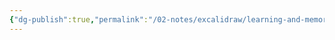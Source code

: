 ```yaml
---
{"dg-publish":true,"permalink":"/02-notes/excalidraw/learning-and-memory-excalidraw/","tags":["Notes/VisualNotes"],"created":"2023-11-10T22:18:59.000-04:00","updated":"2024-05-02T14:51:59.345-03:00"}
---
```

<style> .container {font-family: sans-serif; text-align: center;} .button-wrapper button {z-index: 1;height: 40px; width: 100px; margin: 10px;padding: 5px;} .excalidraw .App-menu_top .buttonList { display: flex;} .excalidraw-wrapper { height: 800px; margin: 50px; position: relative;} :root[dir="ltr"] .excalidraw .layer-ui__wrapper .zen-mode-transition.App-menu_bottom--transition-left {transform: none;} </style><script src="https://cdn.jsdelivr.net/npm/react@17/umd/react.production.min.js"></script><script src="https://cdn.jsdelivr.net/npm/react-dom@17/umd/react-dom.production.min.js"></script><script type="text/javascript" src="https://cdn.jsdelivr.net/npm/@excalidraw/excalidraw@0/dist/excalidraw.production.min.js"></script><div id="Learning_and_Memoryexcalidraw.md"></div><script>(function(){const InitialData={"type":"excalidraw","version":2,"source":"https://github.com/zsviczian/obsidian-excalidraw-plugin/releases/tag/1.9.28","elements":[{"id":"PfEVVWJ1","type":"text","x":-480.53802961928193,"y":413.96631289740856,"width":245.135986328125,"height":14.562239209878351,"angle":0,"strokeColor":"#1e1e1e","backgroundColor":"transparent","fillStyle":"solid","strokeWidth":2,"strokeStyle":"solid","roughness":1,"opacity":100,"groupIds":["pNE7RBWx1ec6zOa1khiNF"],"frameId":null,"roundness":null,"seed":246152066,"version":409,"versionNonce":1268669442,"isDeleted":false,"boundElements":null,"updated":1699672375166,"link":null,"locked":false,"text":"Marshik, T; 2022 Learning How To Learn","rawText":"Marshik, T; 2022 Learning How To Learn","fontSize":11.649791367902681,"fontFamily":1,"textAlign":"left","verticalAlign":"top","baseline":10,"containerId":null,"originalText":"Marshik, T; 2022 Learning How To Learn","lineHeight":1.25},{"id":"ocOU0Neg","type":"text","x":-480.53802961928193,"y":335.7992241201814,"width":985.5360717773438,"height":45,"angle":0,"strokeColor":"#1e1e1e","backgroundColor":"#ffc9c9","fillStyle":"cross-hatch","strokeWidth":4,"strokeStyle":"solid","roughness":2,"opacity":100,"groupIds":["pNE7RBWx1ec6zOa1khiNF"],"frameId":null,"roundness":null,"seed":792825310,"version":308,"versionNonce":151444766,"isDeleted":false,"boundElements":null,"updated":1699672375166,"link":null,"locked":false,"text":"# Encoding Strategies From Shallow to Deep processing","rawText":"# Encoding Strategies From Shallow to Deep processing","fontSize":36,"fontFamily":1,"textAlign":"center","verticalAlign":"top","baseline":31,"containerId":null,"originalText":"# Encoding Strategies From Shallow to Deep processing","lineHeight":1.25},{"id":"wnUghrYwNgiKzT_CVpCCb","type":"line","x":-476.55902248693053,"y":686.0829394981101,"width":1142.655947111246,"height":309.4351659477291,"angle":0,"strokeColor":"transparent","backgroundColor":"#ffe1dd","fillStyle":"cross-hatch","strokeWidth":4,"strokeStyle":"solid","roughness":2,"opacity":100,"groupIds":["WM_ob6qeWqN7xvY4K5qAE","QLg75odMA2U55oNGUWm7k","U3PyTMddpOg0h3NPgTN3v","pNE7RBWx1ec6zOa1khiNF"],"frameId":null,"roundness":null,"seed":132328542,"version":981,"versionNonce":355961794,"isDeleted":false,"boundElements":null,"updated":1699672375166,"link":null,"locked":false,"points":[[0,0],[-6.661338147750939e-16,2.8723873793565238],[1129.2077748149952,0.22844115013276678],[1142.655947111246,309.4351659477294],[0.913764600532069,43.41159941285299],[0,0]],"lastCommittedPoint":[2.2915534739674968,6.87466042190249],"startBinding":null,"endBinding":null,"startArrowhead":null,"endArrowhead":null},{"id":"Xc3aBaWd_vjNyKfEhzcYd","type":"arrow","x":-472.57417409684126,"y":685.3003810923717,"width":1120.4899626010642,"height":6.0079890756090615,"angle":0,"strokeColor":"#c2255c","backgroundColor":"#ffc9c9","fillStyle":"cross-hatch","strokeWidth":4,"strokeStyle":"solid","roughness":2,"opacity":100,"groupIds":["WM_ob6qeWqN7xvY4K5qAE","QLg75odMA2U55oNGUWm7k","U3PyTMddpOg0h3NPgTN3v","pNE7RBWx1ec6zOa1khiNF"],"frameId":null,"roundness":{"type":2},"seed":1565441986,"version":338,"versionNonce":615090526,"isDeleted":false,"boundElements":null,"updated":1699672375166,"link":null,"locked":false,"points":[[0,0],[1120.4899626010642,-6.0079890756090615]],"lastCommittedPoint":null,"startBinding":null,"endBinding":null,"startArrowhead":"arrow","endArrowhead":"arrow"},{"id":"vuKCjyz2","type":"text","x":-450.20735951637386,"y":776.7159929695886,"width":182.22405408062966,"height":131.61406803667407,"angle":0,"strokeColor":"#f08c00","backgroundColor":"#ffb8a4","fillStyle":"cross-hatch","strokeWidth":4,"strokeStyle":"solid","roughness":2,"opacity":100,"groupIds":["WM_ob6qeWqN7xvY4K5qAE","QLg75odMA2U55oNGUWm7k","U3PyTMddpOg0h3NPgTN3v","pNE7RBWx1ec6zOa1khiNF"],"frameId":null,"roundness":null,"seed":1093290142,"version":203,"versionNonce":2073346946,"isDeleted":false,"boundElements":[],"updated":1699672375166,"link":null,"locked":false,"text":"Shallow\nProcessing\nStrategies","rawText":"Shallow\nProcessing\nStrategies","fontSize":35.09708480977976,"fontFamily":1,"textAlign":"center","verticalAlign":"top","baseline":115.99999999999997,"containerId":null,"originalText":"Shallow\nProcessing\nStrategies","lineHeight":1.25},{"id":"VFWJtwmp","type":"text","x":492.9963863166437,"y":776.7159929695886,"width":182.22405408062966,"height":131.61406803667407,"angle":0,"strokeColor":"#f08c00","backgroundColor":"#ffb8a4","fillStyle":"cross-hatch","strokeWidth":4,"strokeStyle":"solid","roughness":2,"opacity":100,"groupIds":["WM_ob6qeWqN7xvY4K5qAE","QLg75odMA2U55oNGUWm7k","U3PyTMddpOg0h3NPgTN3v","pNE7RBWx1ec6zOa1khiNF"],"frameId":null,"roundness":null,"seed":436619870,"version":375,"versionNonce":1202498974,"isDeleted":false,"boundElements":null,"updated":1699672375166,"link":null,"locked":false,"text":"Deep\nProcessing\nStrategies","rawText":"Deep\nProcessing\nStrategies","fontSize":35.09708480977976,"fontFamily":1,"textAlign":"center","verticalAlign":"top","baseline":115.99999999999997,"containerId":null,"originalText":"Deep\nProcessing\nStrategies","lineHeight":1.25},{"id":"2zdUErqd","type":"text","x":-480.53802961928193,"y":950.8052628456555,"width":123.86000061035156,"height":25,"angle":0,"strokeColor":"#343a40","backgroundColor":"#ffe1dd","fillStyle":"cross-hatch","strokeWidth":4,"strokeStyle":"solid","roughness":2,"opacity":100,"groupIds":["QLg75odMA2U55oNGUWm7k","U3PyTMddpOg0h3NPgTN3v","pNE7RBWx1ec6zOa1khiNF"],"frameId":null,"roundness":null,"seed":1157733918,"version":125,"versionNonce":1492452162,"isDeleted":false,"boundElements":null,"updated":1699672375166,"link":null,"locked":false,"text":"Memorization","rawText":"Memorization","fontSize":20,"fontFamily":1,"textAlign":"center","verticalAlign":"top","baseline":17,"containerId":null,"originalText":"Memorization","lineHeight":1.25},{"id":"11bOOQDV","type":"text","x":529.0716967353382,"y":956.7082604607508,"width":143.0399932861328,"height":50,"angle":0,"strokeColor":"#343a40","backgroundColor":"#ffe1dd","fillStyle":"cross-hatch","strokeWidth":4,"strokeStyle":"solid","roughness":2,"opacity":100,"groupIds":["QLg75odMA2U55oNGUWm7k","U3PyTMddpOg0h3NPgTN3v","pNE7RBWx1ec6zOa1khiNF"],"frameId":null,"roundness":null,"seed":712847966,"version":259,"versionNonce":524372446,"isDeleted":false,"boundElements":null,"updated":1699672375166,"link":"[[Meaning-Making]]","locked":false,"text":"Understanding\nMeaning-Making","rawText":"Understanding\nMeaning-Making","fontSize":20,"fontFamily":1,"textAlign":"right","verticalAlign":"top","baseline":42,"containerId":null,"originalText":"Understanding\nMeaning-Making","lineHeight":1.25},{"id":"axSH4EGw","type":"text","x":-464.3969740352427,"y":536.8507058512434,"width":96.72000885009766,"height":50,"angle":0,"strokeColor":"#343a40","backgroundColor":"#ffe1dd","fillStyle":"cross-hatch","strokeWidth":4,"strokeStyle":"solid","roughness":2,"opacity":100,"groupIds":["mji7BbbNZWqFDVnhOqYY_","U3PyTMddpOg0h3NPgTN3v","pNE7RBWx1ec6zOa1khiNF"],"frameId":null,"roundness":null,"seed":229147614,"version":291,"versionNonce":1740065538,"isDeleted":false,"boundElements":null,"updated":1699672375166,"link":null,"locked":false,"text":"Rote\nRehearsal","rawText":"Rote\nRehearsal","fontSize":20,"fontFamily":1,"textAlign":"center","verticalAlign":"top","baseline":42,"containerId":null,"originalText":"Rote\nRehearsal","lineHeight":1.25},{"id":"1yQyP3iz","type":"text","x":-73.68879720499842,"y":461.69564088451403,"width":267.260009765625,"height":75,"angle":0,"strokeColor":"#343a40","backgroundColor":"#ffe1dd","fillStyle":"cross-hatch","strokeWidth":4,"strokeStyle":"solid","roughness":2,"opacity":100,"groupIds":["dWqWR5mKismIGlSKLhrRw","mji7BbbNZWqFDVnhOqYY_","U3PyTMddpOg0h3NPgTN3v","pNE7RBWx1ec6zOa1khiNF"],"frameId":null,"roundness":null,"seed":644153794,"version":728,"versionNonce":175660574,"isDeleted":false,"boundElements":null,"updated":1699672375166,"link":null,"locked":false,"text":"Organize by\nRelational and Conceptual \nSimilarities or Differences","rawText":"Organize by\nRelational and Conceptual \nSimilarities or Differences","fontSize":20,"fontFamily":1,"textAlign":"center","verticalAlign":"top","baseline":67,"containerId":null,"originalText":"Organize by\nRelational and Conceptual \nSimilarities or Differences","lineHeight":1.25},{"id":"Yzrx5H6d","type":"text","x":4.06648655402762,"y":549.4363411785953,"width":114.34001159667969,"height":25,"angle":0,"strokeColor":"#868e96","backgroundColor":"#ffe1dd","fillStyle":"cross-hatch","strokeWidth":4,"strokeStyle":"solid","roughness":2,"opacity":100,"groupIds":["dWqWR5mKismIGlSKLhrRw","mji7BbbNZWqFDVnhOqYY_","U3PyTMddpOg0h3NPgTN3v","pNE7RBWx1ec6zOa1khiNF"],"frameId":null,"roundness":null,"seed":1936785310,"version":749,"versionNonce":1046125250,"isDeleted":false,"boundElements":null,"updated":1699672375166,"link":null,"locked":false,"text":"Diagramming","rawText":"Diagramming","fontSize":20,"fontFamily":1,"textAlign":"center","verticalAlign":"top","baseline":17,"containerId":null,"originalText":"Diagramming","lineHeight":1.25},{"id":"2EvR0l5W","type":"text","x":27.29649372565848,"y":607.8159609381803,"width":67.87999725341797,"height":25,"angle":0,"strokeColor":"#868e96","backgroundColor":"#ffe1dd","fillStyle":"cross-hatch","strokeWidth":4,"strokeStyle":"solid","roughness":2,"opacity":100,"groupIds":["dWqWR5mKismIGlSKLhrRw","mji7BbbNZWqFDVnhOqYY_","U3PyTMddpOg0h3NPgTN3v","pNE7RBWx1ec6zOa1khiNF"],"frameId":null,"roundness":null,"seed":1671428738,"version":748,"versionNonce":1581443678,"isDeleted":false,"boundElements":null,"updated":1699672375166,"link":null,"locked":false,"text":"Frames","rawText":"Frames","fontSize":20,"fontFamily":1,"textAlign":"center","verticalAlign":"top","baseline":17,"containerId":null,"originalText":"Frames","lineHeight":1.25},{"id":"XZ9prgHy","type":"text","x":-43.57350520622629,"y":578.6261510583879,"width":209.6199951171875,"height":25,"angle":0,"strokeColor":"#868e96","backgroundColor":"#ffe1dd","fillStyle":"cross-hatch","strokeWidth":4,"strokeStyle":"solid","roughness":2,"opacity":100,"groupIds":["dWqWR5mKismIGlSKLhrRw","mji7BbbNZWqFDVnhOqYY_","U3PyTMddpOg0h3NPgTN3v","pNE7RBWx1ec6zOa1khiNF"],"frameId":null,"roundness":null,"seed":784750878,"version":779,"versionNonce":1266545282,"isDeleted":false,"boundElements":null,"updated":1699672375166,"link":null,"locked":false,"text":"Concept & Mind Maps","rawText":"Concept & Mind Maps","fontSize":20,"fontFamily":1,"textAlign":"center","verticalAlign":"top","baseline":17,"containerId":null,"originalText":"Concept & Mind Maps","lineHeight":1.25},{"id":"kGzMHafc","type":"text","x":7.8064882324944165,"y":637.0057708179729,"width":106.8600082397461,"height":25,"angle":0,"strokeColor":"#868e96","backgroundColor":"#ffe1dd","fillStyle":"cross-hatch","strokeWidth":4,"strokeStyle":"solid","roughness":2,"opacity":100,"groupIds":["dWqWR5mKismIGlSKLhrRw","mji7BbbNZWqFDVnhOqYY_","U3PyTMddpOg0h3NPgTN3v","pNE7RBWx1ec6zOa1khiNF"],"frameId":null,"roundness":null,"seed":1707412418,"version":801,"versionNonce":695332510,"isDeleted":false,"boundElements":null,"updated":1699672375166,"link":null,"locked":false,"text":"FlowCharts","rawText":"FlowCharts","fontSize":20,"fontFamily":1,"textAlign":"center","verticalAlign":"top","baseline":17,"containerId":null,"originalText":"FlowCharts","lineHeight":1.25},{"id":"sacO3J3b","type":"text","x":-276.85287936401704,"y":475.2634451605463,"width":112.33999633789062,"height":50,"angle":0,"strokeColor":"#343a40","backgroundColor":"#ffe1dd","fillStyle":"cross-hatch","strokeWidth":4,"strokeStyle":"solid","roughness":2,"opacity":100,"groupIds":["H5WhU2ukstYHe23ttXKhx","mji7BbbNZWqFDVnhOqYY_","U3PyTMddpOg0h3NPgTN3v","pNE7RBWx1ec6zOa1khiNF"],"frameId":null,"roundness":null,"seed":830681858,"version":313,"versionNonce":1373655618,"isDeleted":false,"boundElements":null,"updated":1699672375166,"link":null,"locked":false,"text":"Elaborative\nReharsal","rawText":"Elaborative\nReharsal","fontSize":20,"fontFamily":1,"textAlign":"center","verticalAlign":"top","baseline":42,"containerId":null,"originalText":"Elaborative\nReharsal","lineHeight":1.25},{"id":"8ZqqHrre","type":"text","x":-259.15288241577485,"y":536.8507058512434,"width":76.94000244140625,"height":25,"angle":0,"strokeColor":"#868e96","backgroundColor":"#ffe1dd","fillStyle":"cross-hatch","strokeWidth":4,"strokeStyle":"solid","roughness":2,"opacity":100,"groupIds":["H5WhU2ukstYHe23ttXKhx","mji7BbbNZWqFDVnhOqYY_","U3PyTMddpOg0h3NPgTN3v","pNE7RBWx1ec6zOa1khiNF"],"frameId":null,"roundness":null,"seed":930112642,"version":396,"versionNonce":2025220830,"isDeleted":false,"boundElements":null,"updated":1699672375166,"link":null,"locked":false,"text":"Chunking","rawText":"Chunking","fontSize":20,"fontFamily":1,"textAlign":"center","verticalAlign":"top","baseline":17,"containerId":null,"originalText":"Chunking","lineHeight":1.25},{"id":"K2KJh2z1","type":"text","x":-322.6528900451694,"y":573.4379665419408,"width":203.9400177001953,"height":75,"angle":0,"strokeColor":"#868e96","backgroundColor":"#ffe1dd","fillStyle":"cross-hatch","strokeWidth":4,"strokeStyle":"solid","roughness":2,"opacity":100,"groupIds":["H5WhU2ukstYHe23ttXKhx","mji7BbbNZWqFDVnhOqYY_","U3PyTMddpOg0h3NPgTN3v","pNE7RBWx1ec6zOa1khiNF"],"frameId":null,"roundness":null,"seed":269667586,"version":509,"versionNonce":1684060674,"isDeleted":false,"boundElements":null,"updated":1699672375166,"link":null,"locked":false,"text":"Pneumonic Devices\n(Acronyms, Acrostics,\nRhyme)","rawText":"Pneumonic Devices\n(Acronyms, Acrostics,\nRhyme)","fontSize":20,"fontFamily":1,"textAlign":"center","verticalAlign":"top","baseline":67,"containerId":null,"originalText":"Pneumonic Devices\n(Acronyms, Acrostics,\nRhyme)","lineHeight":1.25},{"id":"NcVDioKl","type":"text","x":478.0593881701677,"y":484.1492993295851,"width":166.8599853515625,"height":50,"angle":0,"strokeColor":"#343a40","backgroundColor":"#ffe1dd","fillStyle":"cross-hatch","strokeWidth":4,"strokeStyle":"solid","roughness":2,"opacity":100,"groupIds":["QaILzswkIf-9c1E-nLpVA","mji7BbbNZWqFDVnhOqYY_","U3PyTMddpOg0h3NPgTN3v","pNE7RBWx1ec6zOa1khiNF"],"frameId":null,"roundness":null,"seed":1339905346,"version":489,"versionNonce":446783262,"isDeleted":false,"boundElements":null,"updated":1699672375166,"link":null,"locked":false,"text":"Explain or Teach\nTo Others","rawText":"Explain or Teach\nTo Others","fontSize":20,"fontFamily":1,"textAlign":"center","verticalAlign":"top","baseline":42,"containerId":null,"originalText":"Explain or Teach\nTo Others","lineHeight":1.25},{"id":"IEs1D0L7","type":"text","x":471.3093805407732,"y":549.3507058512434,"width":180.36000061035156,"height":25,"angle":0,"strokeColor":"#868e96","backgroundColor":"#ffe1dd","fillStyle":"cross-hatch","strokeWidth":4,"strokeStyle":"solid","roughness":2,"opacity":100,"groupIds":["QaILzswkIf-9c1E-nLpVA","mji7BbbNZWqFDVnhOqYY_","U3PyTMddpOg0h3NPgTN3v","pNE7RBWx1ec6zOa1khiNF"],"frameId":null,"roundness":null,"seed":1854385026,"version":431,"versionNonce":1644046786,"isDeleted":false,"boundElements":null,"updated":1699672375167,"link":null,"locked":false,"text":"Feynman Technique","rawText":"Feynman Technique","fontSize":20,"fontFamily":1,"textAlign":"center","verticalAlign":"top","baseline":17,"containerId":null,"originalText":"Feynman Technique","lineHeight":1.25},{"id":"GVAj2ZID","type":"text","x":463.8993768786638,"y":589.5521123729018,"width":195.1800079345703,"height":50,"angle":0,"strokeColor":"#868e96","backgroundColor":"#ffe1dd","fillStyle":"cross-hatch","strokeWidth":4,"strokeStyle":"solid","roughness":2,"opacity":100,"groupIds":["QaILzswkIf-9c1E-nLpVA","mji7BbbNZWqFDVnhOqYY_","U3PyTMddpOg0h3NPgTN3v","pNE7RBWx1ec6zOa1khiNF"],"frameId":null,"roundness":null,"seed":15812574,"version":500,"versionNonce":1671678814,"isDeleted":false,"boundElements":null,"updated":1699672375167,"link":null,"locked":false,"text":"Connect to learners\nPersonal experience","rawText":"Connect to learners\nPersonal experience","fontSize":20,"fontFamily":1,"textAlign":"center","verticalAlign":"top","baseline":42,"containerId":null,"originalText":"Connect to learners\nPersonal experience","lineHeight":1.25},{"id":"vwWdyquU","type":"text","x":249.60529746622723,"y":479.7214530487938,"width":158.25999450683594,"height":25,"angle":0,"strokeColor":"#343a40","backgroundColor":"#ffe1dd","fillStyle":"cross-hatch","strokeWidth":4,"strokeStyle":"solid","roughness":2,"opacity":100,"groupIds":["9P3W66xy9-upMvy5v_PCF","mji7BbbNZWqFDVnhOqYY_","U3PyTMddpOg0h3NPgTN3v","pNE7RBWx1ec6zOa1khiNF"],"frameId":null,"roundness":null,"seed":849855774,"version":425,"versionNonce":1909956994,"isDeleted":false,"boundElements":null,"updated":1699672375167,"link":null,"locked":false,"text":"Self-Explanation","rawText":"Self-Explanation","fontSize":20,"fontFamily":1,"textAlign":"center","verticalAlign":"top","baseline":17,"containerId":null,"originalText":"Self-Explanation","lineHeight":1.25},{"id":"FsDgrJsj","type":"text","x":253.2152980765788,"y":517.8076215837602,"width":151.0399932861328,"height":50,"angle":0,"strokeColor":"#868e96","backgroundColor":"#ffe1dd","fillStyle":"cross-hatch","strokeWidth":4,"strokeStyle":"solid","roughness":2,"opacity":100,"groupIds":["9P3W66xy9-upMvy5v_PCF","mji7BbbNZWqFDVnhOqYY_","U3PyTMddpOg0h3NPgTN3v","pNE7RBWx1ec6zOa1khiNF"],"frameId":null,"roundness":null,"seed":1198959874,"version":352,"versionNonce":1913565086,"isDeleted":false,"boundElements":null,"updated":1699672375167,"link":null,"locked":false,"text":"Explain in your \nown words","rawText":"Explain in your \nown words","fontSize":20,"fontFamily":1,"textAlign":"center","verticalAlign":"top","baseline":42,"containerId":null,"originalText":"Explain in your \nown words","lineHeight":1.25},{"id":"BBarct0C","type":"text","x":284.5652927360026,"y":580.8937901187267,"width":88.34000396728516,"height":25,"angle":0,"strokeColor":"#868e96","backgroundColor":"#ffe1dd","fillStyle":"cross-hatch","strokeWidth":4,"strokeStyle":"solid","roughness":2,"opacity":100,"groupIds":["9P3W66xy9-upMvy5v_PCF","mji7BbbNZWqFDVnhOqYY_","U3PyTMddpOg0h3NPgTN3v","pNE7RBWx1ec6zOa1khiNF"],"frameId":null,"roundness":null,"seed":975075906,"version":405,"versionNonce":2133598530,"isDeleted":false,"boundElements":null,"updated":1699672375167,"link":null,"locked":false,"text":"Analogies","rawText":"Analogies","fontSize":20,"fontFamily":1,"textAlign":"center","verticalAlign":"top","baseline":17,"containerId":null,"originalText":"Analogies","lineHeight":1.25},{"id":"UQ22b1Tm","type":"text","x":238.59528770060223,"y":618.9799586536931,"width":180.28001403808594,"height":25,"angle":0,"strokeColor":"#868e96","backgroundColor":"#ffe1dd","fillStyle":"cross-hatch","strokeWidth":4,"strokeStyle":"solid","roughness":2,"opacity":100,"groupIds":["9P3W66xy9-upMvy5v_PCF","mji7BbbNZWqFDVnhOqYY_","U3PyTMddpOg0h3NPgTN3v","pNE7RBWx1ec6zOa1khiNF"],"frameId":null,"roundness":null,"seed":264228382,"version":468,"versionNonce":1913850846,"isDeleted":false,"boundElements":null,"updated":1699672375167,"link":null,"locked":false,"text":"Personal Examples","rawText":"Personal Examples","fontSize":20,"fontFamily":1,"textAlign":"center","verticalAlign":"top","baseline":17,"containerId":null,"originalText":"Personal Examples","lineHeight":1.25},{"id":"X7JccwTl","type":"text","x":-485.468529434067,"y":-308.43695823342614,"width":800.8558959960938,"height":45,"angle":0,"strokeColor":"#1e1e1e","backgroundColor":"transparent","fillStyle":"solid","strokeWidth":2,"strokeStyle":"solid","roughness":1,"opacity":100,"groupIds":["pz_a89ew1cwpjY46T8eYk"],"frameId":null,"roundness":null,"seed":1145701058,"version":218,"versionNonce":530992834,"isDeleted":false,"boundElements":null,"updated":1699672382905,"link":null,"locked":false,"text":"# Badley and Hitch model of Memory (1970's)","rawText":"# Badley and Hitch model of Memory (1970's)","fontSize":36,"fontFamily":1,"textAlign":"left","verticalAlign":"top","baseline":31,"containerId":null,"originalText":"# Badley and Hitch model of Memory (1970's)","lineHeight":1.25},{"id":"JHqKCfgT","type":"text","x":-485.468529434067,"y":-230.78675894615867,"width":245.135986328125,"height":14.562239209878351,"angle":0,"strokeColor":"#1e1e1e","backgroundColor":"transparent","fillStyle":"solid","strokeWidth":2,"strokeStyle":"solid","roughness":1,"opacity":100,"groupIds":["pz_a89ew1cwpjY46T8eYk"],"frameId":null,"roundness":null,"seed":1058651586,"version":288,"versionNonce":1337751134,"isDeleted":false,"boundElements":null,"updated":1699672382905,"link":null,"locked":false,"text":"Marshik, T; 2022 Learning How To Learn","rawText":"Marshik, T; 2022 Learning How To Learn","fontSize":11.649791367902681,"fontFamily":1,"textAlign":"left","verticalAlign":"top","baseline":10,"containerId":null,"originalText":"Marshik, T; 2022 Learning How To Learn","lineHeight":1.25},{"id":"DQisdXNl3-Kzvo-qIJ3wC","type":"ellipse","x":-483.73956795030216,"y":-175.33460061039426,"width":269.070092169189,"height":241.79947471960904,"angle":0,"strokeColor":"transparent","backgroundColor":"#ffc9c9","fillStyle":"hachure","strokeWidth":4,"strokeStyle":"solid","roughness":1,"opacity":100,"groupIds":["pz_a89ew1cwpjY46T8eYk"],"frameId":null,"roundness":{"type":2},"seed":314751774,"version":356,"versionNonce":1899177602,"isDeleted":false,"boundElements":[{"id":"QzqkcB9XNcVUq6oHleltE","type":"arrow"},{"id":"ieKRrY4M","type":"arrow"}],"updated":1699672382905,"link":null,"locked":false},{"id":"F7ZCayyK","type":"text","x":-417.43718989299066,"y":-101.06367137929037,"width":136.46533605456617,"height":93.2576162574013,"angle":0,"strokeColor":"#c2255c","backgroundColor":"#ff8787","fillStyle":"hachure","strokeWidth":4,"strokeStyle":"solid","roughness":1,"opacity":100,"groupIds":["pz_a89ew1cwpjY46T8eYk"],"frameId":null,"roundness":null,"seed":384808094,"version":395,"versionNonce":1272576670,"isDeleted":false,"boundElements":null,"updated":1699672382905,"link":null,"locked":false,"text":"Sensory\nMemory","rawText":"Sensory\nMemory","fontSize":37.30304650296052,"fontFamily":1,"textAlign":"center","verticalAlign":"top","baseline":78,"containerId":null,"originalText":"Sensory\nMemory","lineHeight":1.25},{"id":"dponMi_8KGGn_14ckVcwD","type":"ellipse","x":381.26577747115095,"y":-181.998931082624,"width":295.60981293614407,"height":265.64935892234564,"angle":0,"strokeColor":"transparent","backgroundColor":"#ffc9c9","fillStyle":"cross-hatch","strokeWidth":1,"strokeStyle":"solid","roughness":1,"opacity":100,"groupIds":["pz_a89ew1cwpjY46T8eYk"],"frameId":null,"roundness":{"type":2},"seed":99929630,"version":509,"versionNonce":1926170178,"isDeleted":false,"boundElements":[{"id":"-F4cAnxZIVBrtl04HfGxo","type":"arrow"},{"id":"gBckKYjo","type":"arrow"}],"updated":1699672382905,"link":null,"locked":false},{"id":"vP2iQzA3","type":"text","x":426.59251520203884,"y":-100.40229089269556,"width":204.95633747436858,"height":102.45607854248871,"angle":0,"strokeColor":"#c2255c","backgroundColor":"#ff8787","fillStyle":"cross-hatch","strokeWidth":1,"strokeStyle":"solid","roughness":1,"opacity":100,"groupIds":["pz_a89ew1cwpjY46T8eYk"],"frameId":null,"roundness":null,"seed":1748452958,"version":564,"versionNonce":708638430,"isDeleted":false,"boundElements":null,"updated":1699672382905,"link":null,"locked":false,"text":"Long-Term\nMemory","rawText":"Long-Term\nMemory","fontSize":40.982431416995496,"fontFamily":1,"textAlign":"center","verticalAlign":"top","baseline":86.99999999999997,"containerId":null,"originalText":"Long-Term\nMemory","lineHeight":1.25},{"id":"XFsEalrzFUZcxNIDeLWUi","type":"ellipse","x":37.40933113315677,"y":-114.06250649567568,"width":142.672934707484,"height":128.21283997361735,"angle":0,"strokeColor":"transparent","backgroundColor":"#ffc9c9","fillStyle":"cross-hatch","strokeWidth":2,"strokeStyle":"solid","roughness":1,"opacity":100,"groupIds":["pz_a89ew1cwpjY46T8eYk"],"frameId":null,"roundness":{"type":2},"seed":1837873630,"version":442,"versionNonce":1566109186,"isDeleted":false,"boundElements":[{"id":"-F4cAnxZIVBrtl04HfGxo","type":"arrow"},{"id":"gBckKYjo","type":"arrow"}],"updated":1699672382905,"link":null,"locked":false},{"id":"KkUD0Sk9","type":"text","x":74.70579757137142,"y":-74.68075525224694,"width":68.08000183105469,"height":49.44933748675987,"angle":0,"strokeColor":"#c2255c","backgroundColor":"#ff8787","fillStyle":"cross-hatch","strokeWidth":2,"strokeStyle":"solid","roughness":1,"opacity":100,"groupIds":["pz_a89ew1cwpjY46T8eYk"],"frameId":null,"roundness":null,"seed":746244766,"version":461,"versionNonce":1937140510,"isDeleted":false,"boundElements":null,"updated":1699672382905,"link":null,"locked":false,"text":"Working\nMemory","rawText":"Working\nMemory","fontSize":19.77973499470395,"fontFamily":1,"textAlign":"center","verticalAlign":"top","baseline":42,"containerId":null,"originalText":"Working\nMemory","lineHeight":1.25},{"id":"4DtYO4fq","type":"text","x":-485.468529434067,"y":113.65082007157775,"width":272.52801513671875,"height":40,"angle":0,"strokeColor":"#c2255c","backgroundColor":"#ffc9c9","fillStyle":"cross-hatch","strokeWidth":2,"strokeStyle":"solid","roughness":1,"opacity":100,"groupIds":["pz_a89ew1cwpjY46T8eYk"],"frameId":null,"roundness":null,"seed":674118238,"version":242,"versionNonce":1976556994,"isDeleted":false,"boundElements":null,"updated":1699672382905,"link":null,"locked":false,"text":"Info from our senses\nProcess lots but for a short time","rawText":"Info from our senses\nProcess lots but for a short time","fontSize":16,"fontFamily":1,"textAlign":"center","verticalAlign":"top","baseline":34,"containerId":null,"originalText":"Info from our senses\nProcess lots but for a short time","lineHeight":1.25},{"id":"1rqxcLd9","type":"text","x":-53.878209691812174,"y":113.00674683312093,"width":325.2480163574219,"height":60,"angle":0,"strokeColor":"#c2255c","backgroundColor":"#ffc9c9","fillStyle":"cross-hatch","strokeWidth":2,"strokeStyle":"solid","roughness":1,"opacity":100,"groupIds":["pz_a89ew1cwpjY46T8eYk"],"frameId":null,"roundness":null,"seed":1231812546,"version":522,"versionNonce":1979144030,"isDeleted":false,"boundElements":null,"updated":1699672382905,"link":null,"locked":false,"text":"Information we are actively attending to\nConsicous processing of information\nMore durable than Sensory memory","rawText":"Information we are actively attending to\nConsicous processing of information\nMore durable than Sensory memory","fontSize":16,"fontFamily":1,"textAlign":"center","verticalAlign":"top","baseline":54,"containerId":null,"originalText":"Information we are actively attending to\nConsicous processing of information\nMore durable than Sensory memory","lineHeight":1.25},{"id":"mdWLjlS3","type":"text","x":452.0946860144182,"y":123.00674683312093,"width":153.95199584960938,"height":40,"angle":0,"strokeColor":"#c2255c","backgroundColor":"#ffc9c9","fillStyle":"cross-hatch","strokeWidth":2,"strokeStyle":"solid","roughness":1,"opacity":100,"groupIds":["pz_a89ew1cwpjY46T8eYk"],"frameId":null,"roundness":null,"seed":1365686594,"version":499,"versionNonce":156423554,"isDeleted":false,"boundElements":null,"updated":1699672382905,"link":null,"locked":false,"text":"Permanent storage\nRetrievable for use","rawText":"Permanent storage\nRetrievable for use","fontSize":16,"fontFamily":1,"textAlign":"center","verticalAlign":"top","baseline":34,"containerId":null,"originalText":"Permanent storage\nRetrievable for use","lineHeight":1.25},{"id":"QzqkcB9XNcVUq6oHleltE","type":"arrow","x":-208.84140813880646,"y":-69.44233002292098,"width":198.57272808377067,"height":0.32353300740597035,"angle":0,"strokeColor":"#c2255c","backgroundColor":"#ffc9c9","fillStyle":"cross-hatch","strokeWidth":4,"strokeStyle":"solid","roughness":2,"opacity":100,"groupIds":["pz_a89ew1cwpjY46T8eYk"],"frameId":null,"roundness":{"type":2},"seed":770154562,"version":1738,"versionNonce":127878302,"isDeleted":false,"boundElements":[{"type":"text","id":"ogMepj9x"}],"updated":1699673223388,"link":null,"locked":false,"points":[[0,0],[198.57272808377067,0.32353300740597035]],"lastCommittedPoint":null,"startBinding":{"elementId":"DQisdXNl3-Kzvo-qIJ3wC","focus":-0.12602288968649877,"gap":6.806856029781386},"endBinding":null,"startArrowhead":null,"endArrowhead":"arrow"},{"id":"ogMepj9x","type":"text","x":-146.395044249509,"y":-79.28056351921799,"width":73.68000030517578,"height":20,"angle":0,"strokeColor":"#c2255c","backgroundColor":"#ffc9c9","fillStyle":"cross-hatch","strokeWidth":2,"strokeStyle":"solid","roughness":1,"opacity":100,"groupIds":["pz_a89ew1cwpjY46T8eYk"],"frameId":null,"roundness":null,"seed":151579202,"version":101,"versionNonce":1763759426,"isDeleted":false,"boundElements":null,"updated":1699672382905,"link":null,"locked":false,"text":"Attention","rawText":"Attention","fontSize":16,"fontFamily":1,"textAlign":"center","verticalAlign":"middle","baseline":14,"containerId":"QzqkcB9XNcVUq6oHleltE","originalText":"Attention","lineHeight":1.25},{"id":"gBckKYjo","type":"arrow","x":181.81545004349084,"y":-56.06053373791698,"width":183.84114949535683,"height":1.1954002296028534,"angle":0,"strokeColor":"#c2255c","backgroundColor":"#ffc9c9","fillStyle":"cross-hatch","strokeWidth":4,"strokeStyle":"solid","roughness":2,"opacity":100,"groupIds":["pz_a89ew1cwpjY46T8eYk"],"frameId":null,"roundness":{"type":2},"seed":784406942,"version":1823,"versionNonce":1106326814,"isDeleted":false,"boundElements":[{"type":"text","id":"KEG9EdFj"}],"updated":1699673223389,"link":"[[Encoding]]","locked":false,"points":[[0,0],[183.84114949535683,-1.1954002296028534]],"lastCommittedPoint":null,"startBinding":{"elementId":"XFsEalrzFUZcxNIDeLWUi","focus":-0.08780985015079228,"gap":2.046182536365791},"endBinding":{"elementId":"dponMi_8KGGn_14ckVcwD","focus":0.06884277258268591,"gap":15.85087731002912},"startArrowhead":null,"endArrowhead":"arrow"},{"id":"ieKRrY4M","type":"arrow","x":-13.111832032471398,"y":-23.01971009297489,"width":190.2886986720726,"height":0.966233928922648,"angle":0,"strokeColor":"#868e96","backgroundColor":"#ffc9c9","fillStyle":"cross-hatch","strokeWidth":4,"strokeStyle":"dotted","roughness":2,"opacity":100,"groupIds":["pz_a89ew1cwpjY46T8eYk"],"frameId":null,"roundness":{"type":2},"seed":1187087810,"version":419,"versionNonce":2122899806,"isDeleted":false,"boundElements":[{"type":"text","id":"Ixe36ax5"}],"updated":1699673223389,"link":"[[Inattentional Blindness]]","locked":false,"points":[[0,0],[-190.2886986720726,-0.966233928922648]],"lastCommittedPoint":null,"startBinding":null,"endBinding":{"elementId":"DQisdXNl3-Kzvo-qIJ3wC","focus":0.24572503526955955,"gap":15.064514648694399},"startArrowhead":"bar","endArrowhead":null},{"id":"wQOQFAov","type":"text","x":-154.86432483937162,"y":-21.54839837635631,"width":105.2376781997447,"height":40.11805247842739,"angle":0,"strokeColor":"#868e96","backgroundColor":"#ffe1dd","fillStyle":"cross-hatch","strokeWidth":4,"strokeStyle":"solid","roughness":2,"opacity":100,"groupIds":["pz_a89ew1cwpjY46T8eYk"],"frameId":null,"roundness":null,"seed":100920414,"version":130,"versionNonce":296807454,"isDeleted":false,"boundElements":null,"updated":1699672382905,"link":null,"locked":false,"text":"Inattentional\nBlindness","rawText":"Inattentional\nBlindness","fontSize":16.047220991370956,"fontFamily":1,"textAlign":"center","verticalAlign":"top","baseline":34,"containerId":null,"originalText":"Inattentional\nBlindness","lineHeight":1.25},{"id":"EARPr3RT","type":"text","x":235.77627371688487,"y":-81.75697065203798,"width":79.06001281738281,"height":25,"angle":0,"strokeColor":"#c2255c","backgroundColor":"#ffe1dd","fillStyle":"cross-hatch","strokeWidth":4,"strokeStyle":"solid","roughness":2,"opacity":100,"groupIds":["pz_a89ew1cwpjY46T8eYk"],"frameId":null,"roundness":null,"seed":460113182,"version":62,"versionNonce":1329196226,"isDeleted":false,"boundElements":null,"updated":1699672382905,"link":null,"locked":false,"text":"Encoding","rawText":"Encoding","fontSize":20,"fontFamily":1,"textAlign":"center","verticalAlign":"top","baseline":17,"containerId":null,"originalText":"Encoding","lineHeight":1.25},{"id":"KEG9EdFj","type":"text","x":276.31445453352944,"y":-72.31293686851501,"width":8,"height":20,"angle":0,"strokeColor":"#c2255c","backgroundColor":"#ffc9c9","fillStyle":"cross-hatch","strokeWidth":1,"strokeStyle":"dotted","roughness":2,"opacity":100,"groupIds":[],"frameId":null,"roundness":null,"seed":108442078,"version":35,"versionNonce":1170744542,"isDeleted":true,"boundElements":null,"updated":1699672375165,"link":null,"locked":false,"text":"","rawText":"","fontSize":16,"fontFamily":1,"textAlign":"center","verticalAlign":"middle","baseline":14,"containerId":"-F4cAnxZIVBrtl04HfGxo","originalText":"","lineHeight":1.25},{"id":"Ixe36ax5","type":"text","x":-103.90217210518202,"y":-44.7176202677428,"width":8,"height":20,"angle":0,"strokeColor":"#868e96","backgroundColor":"#ffc9c9","fillStyle":"cross-hatch","strokeWidth":4,"strokeStyle":"solid","roughness":2,"opacity":100,"groupIds":[],"frameId":null,"roundness":null,"seed":1416673694,"version":55,"versionNonce":1338959582,"isDeleted":true,"boundElements":null,"updated":1699672375166,"link":null,"locked":false,"text":"","rawText":"","fontSize":16,"fontFamily":1,"textAlign":"center","verticalAlign":"middle","baseline":14,"containerId":"WNYlkSaNpd4sREnR2tkOM","originalText":"","lineHeight":1.25},{"id":"300QlgKs","type":"text","x":276.31445453352944,"y":-72.31293686851495,"width":8,"height":20,"angle":0,"strokeColor":"#c2255c","backgroundColor":"#ffc9c9","fillStyle":"cross-hatch","strokeWidth":1,"strokeStyle":"dotted","roughness":2,"opacity":100,"groupIds":[],"frameId":null,"roundness":null,"seed":2143497346,"version":22,"versionNonce":102628866,"isDeleted":true,"boundElements":null,"updated":1699672375166,"link":null,"locked":false,"text":"","rawText":"","fontSize":16,"fontFamily":1,"textAlign":"center","verticalAlign":"middle","baseline":14,"containerId":"-F4cAnxZIVBrtl04HfGxo","originalText":"","lineHeight":1.25},{"id":"1Ls8yRq0","type":"text","x":276.31445453352944,"y":-72.31293686851495,"width":8,"height":20,"angle":0,"strokeColor":"#868e96","backgroundColor":"#ffc9c9","fillStyle":"cross-hatch","strokeWidth":1,"strokeStyle":"dotted","roughness":2,"opacity":100,"groupIds":[],"frameId":null,"roundness":null,"seed":254564866,"version":38,"versionNonce":1900698398,"isDeleted":true,"boundElements":null,"updated":1699672375166,"link":null,"locked":false,"text":"","rawText":"","fontSize":16,"fontFamily":1,"textAlign":"center","verticalAlign":"middle","baseline":14,"containerId":"-F4cAnxZIVBrtl04HfGxo","originalText":"","lineHeight":1.25},{"id":"d70WtnXU","type":"text","x":-168.06299844770226,"y":-150.76666494406828,"width":10,"height":25,"angle":0,"strokeColor":"#1e1e1e","backgroundColor":"transparent","fillStyle":"solid","strokeWidth":2,"strokeStyle":"solid","roughness":1,"opacity":100,"groupIds":[],"frameId":null,"roundness":null,"seed":246568158,"version":25,"versionNonce":1668476354,"isDeleted":true,"boundElements":null,"updated":1699672375166,"link":null,"locked":false,"text":"","rawText":"","fontSize":20,"fontFamily":1,"textAlign":"left","verticalAlign":"top","baseline":17,"containerId":null,"originalText":"","lineHeight":1.25},{"id":"AwY6plHf","type":"text","x":76.10406169157764,"y":-8.103782948893986,"width":8,"height":20,"angle":0,"strokeColor":"transparent","backgroundColor":"#ffc9c9","fillStyle":"cross-hatch","strokeWidth":2,"strokeStyle":"solid","roughness":1,"opacity":100,"groupIds":[],"frameId":null,"roundness":null,"seed":218479582,"version":26,"versionNonce":1942832990,"isDeleted":true,"boundElements":null,"updated":1699672375166,"link":null,"locked":false,"text":"","rawText":"","fontSize":16,"fontFamily":1,"textAlign":"center","verticalAlign":"middle","baseline":14,"containerId":"XFsEalrzFUZcxNIDeLWUi","originalText":"","lineHeight":1.25},{"id":"grfjDQWO","type":"text","x":-187.73632171795145,"y":103.4443957218042,"width":8,"height":20,"angle":0,"strokeColor":"transparent","backgroundColor":"#ff8787","fillStyle":"cross-hatch","strokeWidth":2,"strokeStyle":"solid","roughness":1,"opacity":100,"groupIds":[],"frameId":null,"roundness":null,"seed":784167838,"version":24,"versionNonce":1880352130,"isDeleted":true,"boundElements":null,"updated":1699672375166,"link":null,"locked":false,"text":"","rawText":"","fontSize":16,"fontFamily":1,"textAlign":"left","verticalAlign":"top","baseline":14,"containerId":null,"originalText":"","lineHeight":1.25},{"id":"86aQtbVYnAffjKO5rE9f7","type":"freedraw","x":-180.98679494169437,"y":100.74458501130141,"width":4.0497160657542395,"height":1.3499053552513942,"angle":0,"strokeColor":"#c2255c","backgroundColor":"#ffc9c9","fillStyle":"cross-hatch","strokeWidth":2,"strokeStyle":"solid","roughness":1,"opacity":100,"groupIds":[],"frameId":null,"roundness":null,"seed":1280152962,"version":27,"versionNonce":933800862,"isDeleted":true,"boundElements":null,"updated":1699672375166,"link":null,"locked":false,"points":[[0,0],[-4.0497160657542395,1.3499053552513942],[0,0]],"pressures":[0.07999999821186066,0.07999999821186066,0],"simulatePressure":false,"lastCommittedPoint":[-2.6998107105028453,1.3499053552513942]},{"id":"MdXBSxQ028xYkEtcrw4mt","type":"arrow","x":-175.00899294514818,"y":290.2829549946076,"width":483.5120241355485,"height":292.2325420599468,"angle":0,"strokeColor":"#c2255c","backgroundColor":"#ffc9c9","fillStyle":"cross-hatch","strokeWidth":2,"strokeStyle":"solid","roughness":1,"opacity":100,"groupIds":[],"frameId":null,"roundness":{"type":2},"seed":832183838,"version":42,"versionNonce":1967121730,"isDeleted":true,"boundElements":null,"updated":1699672375166,"link":null,"locked":false,"points":[[0,0],[3.5422126310296562,-1.7711063155147713],[30.108807363752135,-10.626637893088969],[-453.40321677179634,281.60590416685784]],"lastCommittedPoint":[-453.40321677179634,281.60590416685784],"startBinding":null,"endBinding":null,"startArrowhead":null,"endArrowhead":"arrow"},{"id":"ahuF6JjE","type":"text","x":196.53353269600711,"y":143.7927846452037,"width":8,"height":20,"angle":0,"strokeColor":"#868e96","backgroundColor":"#ffc9c9","fillStyle":"cross-hatch","strokeWidth":4,"strokeStyle":"solid","roughness":2,"opacity":100,"groupIds":[],"frameId":null,"roundness":null,"seed":1386958146,"version":22,"versionNonce":1796048862,"isDeleted":true,"boundElements":null,"updated":1699672375166,"link":null,"locked":false,"text":"","rawText":"","fontSize":16,"fontFamily":1,"textAlign":"center","verticalAlign":"top","baseline":14,"containerId":null,"originalText":"","lineHeight":1.25},{"id":"jLHWX9G5","type":"text","x":158.20019936267374,"y":157.12611797853697,"width":8,"height":20,"angle":0,"strokeColor":"#868e96","backgroundColor":"#ffc9c9","fillStyle":"cross-hatch","strokeWidth":4,"strokeStyle":"solid","roughness":2,"opacity":100,"groupIds":[],"frameId":null,"roundness":null,"seed":1629592642,"version":22,"versionNonce":1012264194,"isDeleted":true,"boundElements":null,"updated":1699672375166,"link":null,"locked":false,"text":"","rawText":"","fontSize":16,"fontFamily":1,"textAlign":"center","verticalAlign":"top","baseline":14,"containerId":null,"originalText":"","lineHeight":1.25},{"id":"l6ojFOyg","type":"text","x":-351.5515734508815,"y":465.9840382628422,"width":10,"height":25,"angle":0,"strokeColor":"#c2255c","backgroundColor":"#ffc9c9","fillStyle":"cross-hatch","strokeWidth":4,"strokeStyle":"solid","roughness":2,"opacity":100,"groupIds":[],"frameId":null,"roundness":null,"seed":258305950,"version":28,"versionNonce":1309465630,"isDeleted":true,"boundElements":null,"updated":1699672375166,"link":null,"locked":false,"text":"","rawText":"","fontSize":20,"fontFamily":1,"textAlign":"center","verticalAlign":"top","baseline":17,"containerId":null,"originalText":"","lineHeight":1.25},{"id":"QW2hGRzCKRR88cz8rve2A","type":"line","x":-329.55940870277334,"y":743.3257080613537,"width":893.7058548473141,"height":213.1144730789747,"angle":0,"strokeColor":"#1e1e1e","backgroundColor":"#ffc9c9","fillStyle":"cross-hatch","strokeWidth":4,"strokeStyle":"solid","roughness":2,"opacity":100,"groupIds":[],"frameId":null,"roundness":null,"seed":2135707422,"version":40,"versionNonce":181730498,"isDeleted":true,"boundElements":null,"updated":1699672375166,"link":null,"locked":false,"points":[[0,0],[0,0],[889.1227478993791,2.2915534739674968]],"lastCommittedPoint":[889.1227478993791,2.2915534739674968],"startBinding":null,"endBinding":null,"startArrowhead":null,"endArrowhead":null},{"id":"cEnLAzDl","type":"text","x":-925.1970980384461,"y":899.1513442911416,"width":18,"height":45,"angle":0,"strokeColor":"#1e1e1e","backgroundColor":"#ffc9c9","fillStyle":"cross-hatch","strokeWidth":4,"strokeStyle":"solid","roughness":2,"opacity":100,"groupIds":[],"frameId":null,"roundness":null,"seed":1958454174,"version":19,"versionNonce":1989650526,"isDeleted":true,"boundElements":null,"updated":1699672375166,"link":null,"locked":false,"text":"","rawText":"","fontSize":36,"fontFamily":1,"textAlign":"center","verticalAlign":"top","baseline":31,"containerId":null,"originalText":"","lineHeight":1.25},{"id":"HhW20VHg","type":"text","x":-364.43528727846683,"y":837.8576034182579,"width":100.47599792480469,"height":45,"angle":0,"strokeColor":"transparent","backgroundColor":"#ffb8a4","fillStyle":"cross-hatch","strokeWidth":4,"strokeStyle":"solid","roughness":2,"opacity":100,"groupIds":[],"frameId":null,"roundness":null,"seed":1956977282,"version":27,"versionNonce":509351042,"isDeleted":true,"boundElements":null,"updated":1699672375166,"link":null,"locked":false,"text":"Shllow","rawText":"Shllow","fontSize":36,"fontFamily":1,"textAlign":"center","verticalAlign":"top","baseline":31,"containerId":null,"originalText":"Shllow","lineHeight":1.25},{"id":"OqxlA6Fy","type":"text","x":583.6950204771402,"y":1116.2860061238594,"width":14,"height":35,"angle":0,"strokeColor":"#f08c00","backgroundColor":"#ffe1dd","fillStyle":"cross-hatch","strokeWidth":4,"strokeStyle":"solid","roughness":2,"opacity":100,"groupIds":[],"frameId":null,"roundness":null,"seed":622910722,"version":19,"versionNonce":343862430,"isDeleted":true,"boundElements":null,"updated":1699672375166,"link":null,"locked":false,"text":"","rawText":"","fontSize":28,"fontFamily":1,"textAlign":"center","verticalAlign":"top","baseline":24,"containerId":null,"originalText":"","lineHeight":1.25},{"id":"KxXBpm5E","type":"text","x":-316.4664673039928,"y":602.309436862592,"width":14,"height":35,"angle":0,"strokeColor":"#f08c00","backgroundColor":"#ffe1dd","fillStyle":"cross-hatch","strokeWidth":4,"strokeStyle":"solid","roughness":2,"opacity":100,"groupIds":[],"frameId":null,"roundness":null,"seed":365156126,"version":19,"versionNonce":682243138,"isDeleted":true,"boundElements":null,"updated":1699672375166,"link":null,"locked":false,"text":"","rawText":"","fontSize":28,"fontFamily":1,"textAlign":"center","verticalAlign":"top","baseline":24,"containerId":null,"originalText":"","lineHeight":1.25},{"id":"vVp1XivM","type":"text","x":-104.38643841834647,"y":588.8264266362719,"width":76.94000244140625,"height":25,"angle":0,"strokeColor":"#868e96","backgroundColor":"#ffe1dd","fillStyle":"cross-hatch","strokeWidth":4,"strokeStyle":"solid","roughness":2,"opacity":100,"groupIds":["H5WhU2ukstYHe23ttXKhx"],"frameId":null,"roundness":null,"seed":2123838558,"version":597,"versionNonce":896772318,"isDeleted":true,"boundElements":null,"updated":1699672375166,"link":null,"locked":false,"text":"Chunking","rawText":"Chunking","fontSize":20,"fontFamily":1,"textAlign":"center","verticalAlign":"top","baseline":17,"containerId":null,"originalText":"Chunking","lineHeight":1.25},{"id":"KwJ0KOdZ","type":"text","x":932.4803960790689,"y":1101.75617829514,"width":10,"height":25,"angle":0,"strokeColor":"#868e96","backgroundColor":"#ffe1dd","fillStyle":"cross-hatch","strokeWidth":4,"strokeStyle":"solid","roughness":2,"opacity":100,"groupIds":[],"frameId":null,"roundness":null,"seed":975292382,"version":12,"versionNonce":895133954,"isDeleted":true,"boundElements":null,"updated":1699672375167,"link":null,"locked":false,"text":"","rawText":"","fontSize":20,"fontFamily":1,"textAlign":"center","verticalAlign":"top","baseline":17,"containerId":null,"originalText":"","lineHeight":1.25},{"id":"OQG3OOC4","type":"text","x":-275.7927645519801,"y":-233.44555602911262,"width":10,"height":25,"angle":0,"strokeColor":"#868e96","backgroundColor":"#ffe1dd","fillStyle":"cross-hatch","strokeWidth":4,"strokeStyle":"solid","roughness":2,"opacity":100,"groupIds":[],"frameId":null,"roundness":null,"seed":566134722,"version":12,"versionNonce":1640095774,"isDeleted":true,"boundElements":null,"updated":1699672375167,"link":null,"locked":false,"text":"","rawText":"","fontSize":20,"fontFamily":1,"textAlign":"right","verticalAlign":"top","baseline":17,"containerId":null,"originalText":"","lineHeight":1.25},{"id":"Tbwni8nS","type":"text","x":-354.3351652593691,"y":-66.9238873813801,"width":10,"height":25,"angle":0,"strokeColor":"#c2255c","backgroundColor":"#ffe1dd","fillStyle":"cross-hatch","strokeWidth":4,"strokeStyle":"solid","roughness":2,"opacity":100,"groupIds":[],"frameId":null,"roundness":null,"seed":705944130,"version":4,"versionNonce":1421011102,"isDeleted":true,"boundElements":null,"updated":1699672375151,"link":null,"locked":false,"text":"","rawText":"","fontSize":20,"fontFamily":1,"textAlign":"center","verticalAlign":"middle","baseline":17,"containerId":"DQisdXNl3-Kzvo-qIJ3wC","originalText":"","lineHeight":1.25}],"appState":{"theme":"light","viewBackgroundColor":"#ffffff","currentItemStrokeColor":"#c2255c","currentItemBackgroundColor":"#ffe1dd","currentItemFillStyle":"cross-hatch","currentItemStrokeWidth":4,"currentItemStrokeStyle":"solid","currentItemRoughness":2,"currentItemOpacity":100,"currentItemFontFamily":1,"currentItemFontSize":20,"currentItemTextAlign":"center","currentItemStartArrowhead":"arrow","currentItemEndArrowhead":"arrow","scrollX":2164.754209756031,"scrollY":986.2198061351396,"zoom":{"value":0.27118565611320095},"currentItemRoundness":"sharp","gridSize":null,"gridColor":{"Bold":"#C9C9C9FF","Regular":"#EDEDEDFF"},"currentStrokeOptions":null,"previousGridSize":null,"frameRendering":{"enabled":true,"clip":true,"name":true,"outline":true}},"files":{}};InitialData.scrollToContent=true;App=()=>{const e=React.useRef(null),t=React.useRef(null),[n,i]=React.useState({width:void 0,height:void 0});return React.useEffect(()=>{i({width:t.current.getBoundingClientRect().width,height:t.current.getBoundingClientRect().height});const e=()=>{i({width:t.current.getBoundingClientRect().width,height:t.current.getBoundingClientRect().height})};return window.addEventListener("resize",e),()=>window.removeEventListener("resize",e)},[t]),React.createElement(React.Fragment,null,React.createElement("div",{className:"excalidraw-wrapper",ref:t},React.createElement(ExcalidrawLib.Excalidraw,{ref:e,width:n.width,height:n.height,initialData:InitialData,viewModeEnabled:!0,zenModeEnabled:!0,gridModeEnabled:!1})))},excalidrawWrapper=document.getElementById("Learning_and_Memoryexcalidraw.md");ReactDOM.render(React.createElement(App),excalidrawWrapper);})();</script>